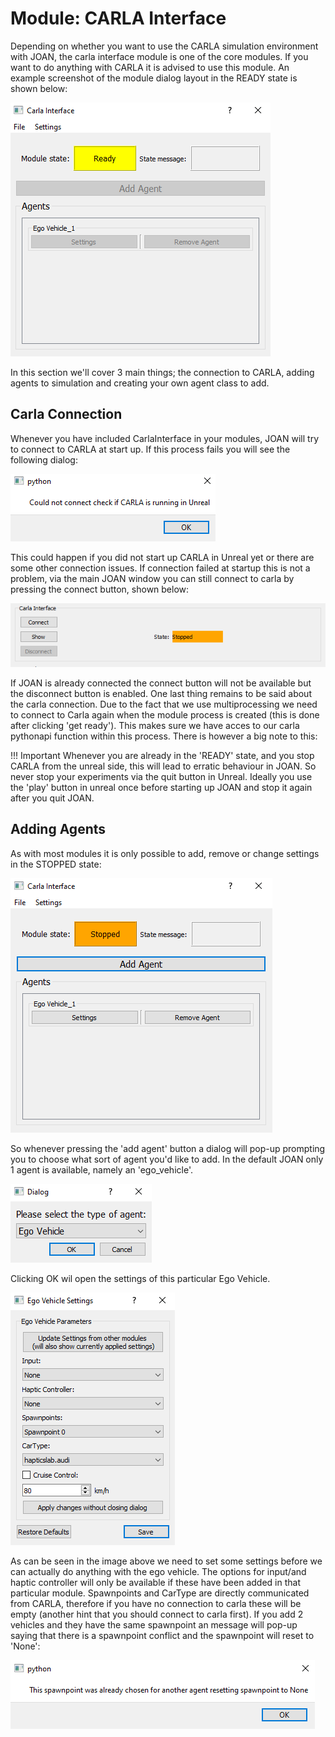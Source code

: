 # Module: CARLA Interface

Depending on whether you want to use the CARLA simulation environment with JOAN, the carla interface module is one of the core modules. If you want 
to do anything with CARLA it is advised to use this module.
An example screenshot of the module dialog layout in the READY state is shown below:

![carlainterface_dialog](imgs/modules-carlainterface-dialog_ready.PNG)

In this section we'll cover 3 main things; the connection to CARLA, adding agents to simulation and creating your own agent class to add.

## Carla Connection
Whenever you have included CarlaInterface in your modules, JOAN will try to connect to CARLA at start up. If this process fails you will see the following
dialog:

![Carla interface connection exception](imgs/modules-carlainterface-connection-exception.PNG)

This could happen if you did not start up CARLA in Unreal yet or there are some other connection issues. If connection failed at startup this is not a problem,
via the main JOAN window you can still connect to carla by pressing the connect button, shown below:

![Carla Interface Tab](imgs/modules-carlainterface-tab-in-main.PNG)

If JOAN is already connected the connect button will not be available but the disconnect button is enabled. One last thing remains to be said about the carla connection.
Due to the fact that we use multiprocessing we need to connect to Carla again when the module process is created (this is done after clicking 'get ready'). This makes sure
we have acces to our carla pythonapi function within this process. There is however a big note to this:

!!! Important
    Whenever you are already in the 'READY' state, and you stop CARLA from the unreal side, this will lead to erratic behaviour in JOAN. So never stop your
    experiments via the quit button in Unreal. Ideally you use the 'play' button in unreal once before starting up JOAN and stop it again after you quit JOAN.
    
## Adding Agents
As with most modules it is only possible to add, remove or change settings in the STOPPED state:

![Carla interface dialog stopped](imgs/modules-carlainterface-dialog_stopped.PNG)

So whenever pressing the 'add agent' button a dialog will pop-up prompting you to choose what sort of agent you'd like to add. In the default JOAN only 1 agent is 
available, namely an 'ego_vehicle'.

![Carla interface agent select dialog](imgs/modules-carlainterface-agentselectdialog.PNG)

Clicking OK wil open the settings of this particular Ego Vehicle.

![Ego Agent Settings](imgs/modules-carlainterface-ego-agent-settings.PNG)

As can be seen in the image above we need to set some settings before we can actually do anything with the ego vehicle. The options for input/and haptic controller will 
only be available if these have been added in that particular module. Spawnpoints and CarType are directly communicated from CARLA, therefore if you have no connection to carla
these will be empty (another hint that you should connect to carla first).
If you add 2 vehicles and they have the same spawnpoint an message will pop-up saying that there is a spawnpoint conflict and the spawnpoint will reset to 'None':

![Double spawnpoint message](imgs/modules-carlainterface-double-spawnpoint.PNG)